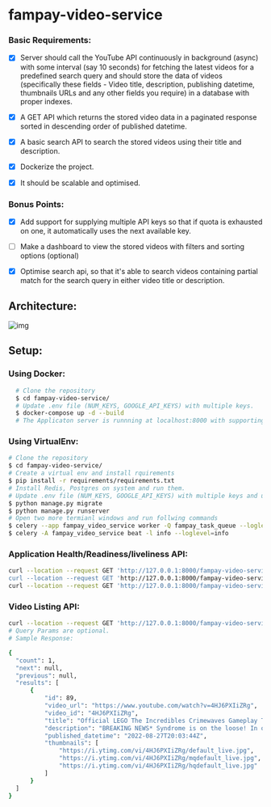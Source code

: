 # fampay-video-service

### Basic Requirements:

- [x] Server should call the YouTube API continuously in background (async) with some interval (say 10 seconds) for fetching the latest videos for a predefined search query and should store the data of videos (specifically these fields - Video title, description, publishing datetime, thumbnails URLs and any other fields you require) in a database with proper indexes.

- [x] A GET API which returns the stored video data in a paginated response sorted in descending order of published datetime.

- [x] A basic search API to search the stored videos using their title and description.

- [x] Dockerize the project.

- [x] It should be scalable and optimised.

### Bonus Points:

- [x] Add support for supplying multiple API keys so that if quota is exhausted on one, it automatically uses the next available key.

- [ ] Make a dashboard to view the stored videos with filters and sorting options (optional)

- [x] Optimise search api, so that it's able to search videos containing partial match for the search query in either video title or description.


## Architecture:

![img](./architecture.png)


## Setup:

### Using Docker:

```bash
  # Clone the repository
  $ cd fampay-video-service/
  # Update .env file (NUM_KEYS, GOOGLE_API_KEYS) with multiple keys.
  $ docker-compose up -d --build
  # The Applicaton server is runnning at localhost:8000 with supporting servers.
```

### Using VirtualEnv:


  ```bash
  # Clone the repository
  $ cd fampay-video-service/
  # Create a virtual env and install rquirements
  $ pip install -r requirements/requirements.txt 
  # Install Redis, Postgres on system and run them.
  # Update .env file (NUM_KEYS, GOOGLE_API_KEYS) with multiple keys and update postgres and redis server details as well.
  $ python manage.py migrate
  $ python manage.py runserver
  # Open two more termianl windows and run follwing commands
  $ celery --app fampay_video_service worker -Q fampay_task_queue --loglevel=info
  $ celery -A fampay_video_service beat -l info --loglevel=info
  ```
 
 ### Application Health/Readiness/liveliness API:
  ```bash
  curl --location --request GET 'http://127.0.0.1:8000/fampay-video-service/health/
  curl --location --request GET 'http://127.0.0.1:8000/fampay-video-service/ready/
  curl --location --request GET 'http://127.0.0.1:8000/fampay-video-service/live/
  ```
  
 ### Video Listing API:
 
  ```bash
  curl --location --request GET 'http://127.0.0.1:8000/fampay-video-service/youtube-panel/video/list/?page_size=<PAGE_SIZE>&page=<PAGE_NUMBER>&search=<ANY_TEXT>'
  # Query Params are optional.
  # Sample Response:
  
  {
    "count": 1,
    "next": null,
    "previous": null,
    "results": [
        {
            "id": 89,
            "video_url": "https://www.youtube.com/watch?v=4HJ6PXIiZRg",
            "video_id": "4HJ6PXIiZRg",
            "title": "Official LEGO The Incredibles Crimewaves Gameplay Trailer 2",
            "description": "BREAKING NEWS* Syndrome is on the loose! In order to stop him, the Parr family needs to work together and take back the city.",
            "published_datetime": "2022-08-27T20:03:44Z",
            "thumbnails": [
                "https://i.ytimg.com/vi/4HJ6PXIiZRg/default_live.jpg",
                "https://i.ytimg.com/vi/4HJ6PXIiZRg/mqdefault_live.jpg",
                "https://i.ytimg.com/vi/4HJ6PXIiZRg/hqdefault_live.jpg"
            ]
        }
    ]
}
  ```

